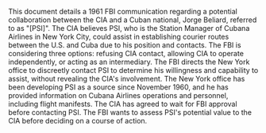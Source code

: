 This document details a 1961 FBI communication regarding a potential collaboration between the CIA and a Cuban national, Jorge Beliard, referred to as "[PSI]". The CIA believes PSI, who is the Station Manager of Cubana Airlines in New York City, could assist in establishing courier routes between the U.S. and Cuba due to his position and contacts. The FBI is considering three options: refusing CIA contact, allowing CIA to operate independently, or acting as an intermediary. The FBI directs the New York office to discreetly contact PSI to determine his willingness and capability to assist, without revealing the CIA's involvement. The New York office has been developing PSI as a source since November 1960, and he has provided information on Cubana Airlines operations and personnel, including flight manifests. The CIA has agreed to wait for FBI approval before contacting PSI. The FBI wants to assess PSI's potential value to the CIA before deciding on a course of action.
